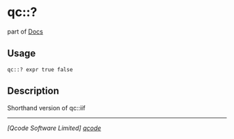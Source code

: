 qc::?
=====

part of [Docs](.)

Usage
-----
`qc::? expr true false`

Description
-----------
Shorthand version of qc::iif

----------------------------------
*[Qcode Software Limited] [qcode]*

[qcode]: www.qcode.co.uk "Qcode Software"